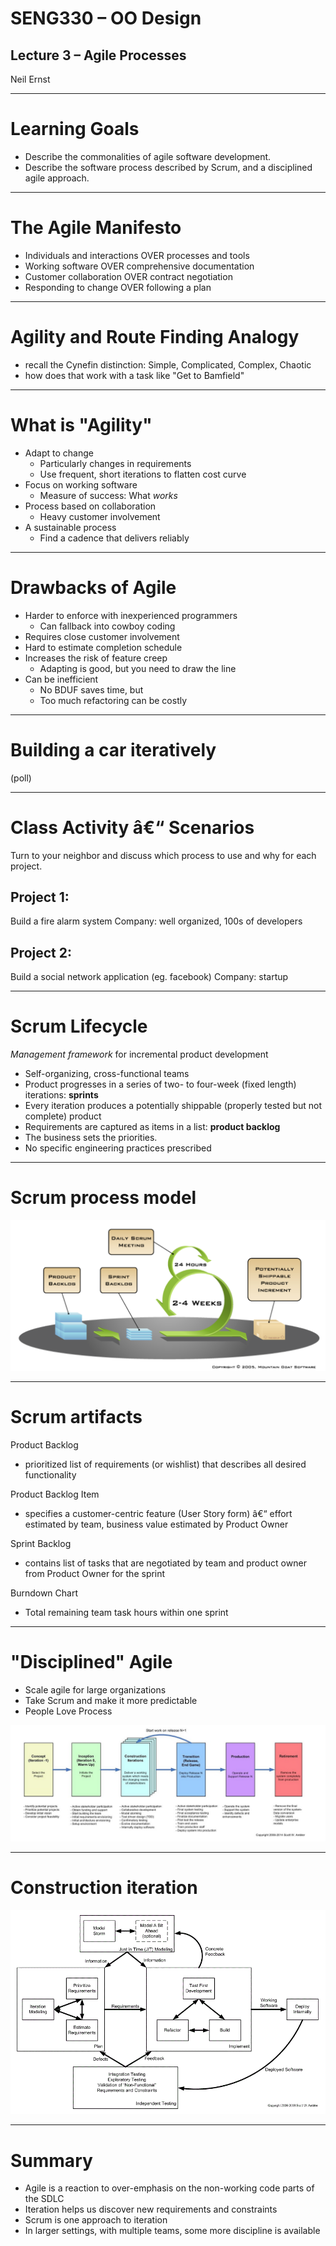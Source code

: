 # SENG330 – OO Design
## Lecture 3 – Agile Processes
Neil Ernst
<!-- page_number: true -->
<!-- footer: (c) 2017 Neil Ernst  -->

---
# Learning Goals

*  Describe the commonalities of agile software development.
*  Describe the software process described by Scrum, and a disciplined agile approach.

--- 

# The Agile Manifesto
* Individuals and interactions OVER processes and tools
* Working software OVER comprehensive documentation
* Customer collaboration OVER contract negotiation
* Responding to change OVER following a plan
---

# Agility and Route Finding Analogy

* recall the Cynefin distinction: Simple, Complicated, Complex, Chaotic
* how does that work with a task like "Get to Bamfield"


---

# What is "Agility"
* Adapt to change
	* Particularly changes in requirements
	* Use frequent, short iterations to flatten cost curve
* Focus on working software
	* Measure of success: What *works*
* Process based on collaboration
	* Heavy customer involvement
* A sustainable process
	* Find a cadence that delivers reliably

---
# Drawbacks of Agile
* Harder to enforce with inexperienced programmers 
	* Can fallback into cowboy coding
* Requires close customer involvement 
* Hard to estimate completion schedule 
* Increases the risk of feature creep
	* Adapting is good, but you need to draw the line
* Can be inefficient
	* No BDUF saves time, but
	* Too much refactoring can be costly
---
# Building a car iteratively

(poll)

---

# Class Activity â€“ Scenarios
Turn to your neighbor and discuss which process to use and why for each project.

## Project 1:
Build a fire alarm system
Company: well organized, 100s of developers

## Project 2:
Build a social network application (eg. facebook) 
Company: startup

---

# Scrum Lifecycle
*Management framework* for incremental product development
* Self-organizing, cross-functional teams
* Product progresses in a series of two- to four-week (fixed length) iterations: **sprints**
* Every iteration produces a potentially shippable (properly tested but not complete) product
* Requirements are captured as items in a list: **product backlog** 
* The business sets the priorities.
* No specific engineering practices prescribed

---
# Scrum process model
![](img/scrum-process.png)

---
# Scrum artifacts
Product Backlog
* prioritized list of requirements (or wishlist) that describes all desired functionality

Product Backlog Item
* specifies a customer-centric feature (User Story form) â€“ effort estimated by team, business value estimated by Product Owner

Sprint Backlog
* contains list of tasks that are negotiated by team and product owner from Product Owner for the sprint

Burndown Chart 
* Total remaining team task hours within one sprint

--- 

<!-- got to here 9/13 -->
# "Disciplined" Agile

* Scale agile for large organizations
* Take Scrum and make it more predictable
* People Love Process

![](img/ambler.png)

---

# Construction iteration
![](img/ambler-construct.png)


---
# Summary
* Agile is a reaction to over-emphasis on the non-working code parts of the SDLC
* Iteration helps us discover new requirements and constraints
* Scrum is one approach to iteration
* In larger settings, with multiple teams, some more discipline is available
